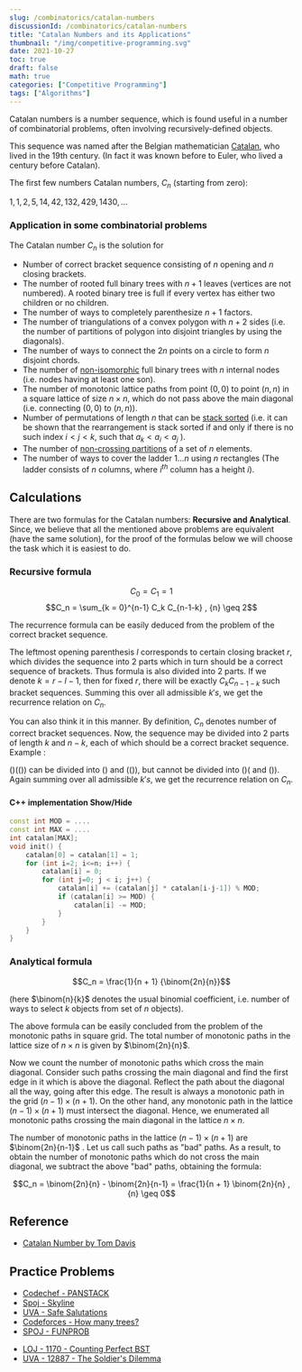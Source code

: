 ```yaml
---
slug: /combinatorics/catalan-numbers
discussionId: /combinatorics/catalan-numbers
title: "Catalan Numbers and its Applications"
thumbnail: "/img/competitive-programming.svg"
date: 2021-10-27
toc: true
draft: false
math: true
categories: ["Competitive Programming"]
tags: ["Algorithms"]
---
```

Catalan numbers is a number sequence, which is found useful in a number of combinatorial problems, often involving recursively-defined objects.

This sequence was named after the Belgian mathematician [Catalan](https://en.wikipedia.org/wiki/Eug%C3%A8ne_Charles_Catalan), who lived in the 19th century. (In fact it was known before to Euler, who lived a century before Catalan).

The first few numbers Catalan numbers, $C_n$ (starting from zero):

 $1, 1, 2, 5, 14, 42, 132, 429, 1430, \ldots$

### Application in some combinatorial problems

The Catalan number $C_n$ is the solution for

- Number of correct bracket sequence consisting of $n$ opening and $n$ closing brackets.
- The number of rooted full binary trees with $n + 1$ leaves (vertices are not numbered). A rooted binary tree is full if every vertex has either two children or no children.
- The number of ways to completely parenthesize $n + 1$ factors.
- The number of triangulations of a convex polygon with $n + 2$ sides (i.e. the number of partitions of polygon into disjoint triangles by using the diagonals).
- The number of ways to connect the $2n$ points on a circle to form $n$ disjoint chords.
- The number of [non-isomorphic](https://en.wikipedia.org/wiki/Graph_isomorphism) full binary trees with $n$ internal nodes (i.e. nodes having at least one son).
- The number of monotonic lattice paths from point $(0, 0)$ to point $(n, n)$ in a square lattice of size $n \times n$, which do not pass above the main diagonal (i.e. connecting $(0, 0)$ to $(n, n)$).
- Number of permutations of length $n$ that can be [stack sorted](https://en.wikipedia.org/wiki/Stack-sortable_permutation) (i.e. it can be shown that the rearrangement is stack sorted if and only if there is no such index $i < j < k$, such that $a_k < a_i < a_j$ ).
- The number of [non-crossing partitions](https://en.wikipedia.org/wiki/Noncrossing_partition) of a set of $n$ elements.
- The number of ways to cover the ladder $1 \ldots n$ using $n$ rectangles (The ladder consists of $n$ columns, where $i^{th}$ column has a height $i$).


## Calculations

There are two formulas for the Catalan numbers: **Recursive and Analytical**. Since, we believe that all the mentioned above problems are equivalent (have the same solution), for the proof of the formulas below we will choose the task which it is easiest to do.

### Recursive formula
 $$C_0 = C_1 = 1$$
 $$C_n = \sum_{k = 0}^{n-1} C_k C_{n-1-k} , {n} \geq 2$$

The recurrence formula can be easily deduced from the problem of the correct bracket sequence.

The leftmost opening parenthesis $l$ corresponds to certain closing bracket $r$, which divides the sequence into 2 parts which in turn should be a correct sequence of brackets. Thus formula is also divided into 2 parts. If we denote $k = {r - l - 1}$, then for fixed $r$, there will be exactly $C_k C_{n-1-k}$ such bracket sequences. Summing this over all admissible $k's$, we get the recurrence relation on $C_n$.

You can also think it in this manner. By definition, $C_n$ denotes number of correct bracket sequences. Now, the sequence may be divided into 2 parts of length $k$ and ${n - k}$, each of which should be a correct bracket sequence. Example :

$( ) ( ( ) )$ can be divided into $( )$ and $( ( ) )$, but cannot be divided into $( ) ($ and $( ) )$. Again summing over all admissible $k's$, we get the recurrence relation on $C_n$.

#### C++ implementation <span class="toggle-code">Show/Hide</span>

```cpp
const int MOD = ....
const int MAX = ....
int catalan[MAX];
void init() {
    catalan[0] = catalan[1] = 1;
    for (int i=2; i<=n; i++) {
        catalan[i] = 0;
        for (int j=0; j < i; j++) {
            catalan[i] += (catalan[j] * catalan[i-j-1]) % MOD;
            if (catalan[i] >= MOD) {
                catalan[i] -= MOD;
            }
        }
    }
}
```

### Analytical formula
$$C_n = \frac{1}{n + 1} {\binom{2n}{n}}$$

(here $\binom{n}{k}$ denotes the usual binomial coefficient, i.e. number of ways to select $k$ objects from set of $n$ objects).

The above formula can be easily concluded from the problem of the monotonic paths in square grid. The total number of  monotonic paths in the lattice size of $n \times n$ is given by $\binom{2n}{n}$.

Now we count the number of monotonic paths which cross the main diagonal. Consider such paths crossing the main diagonal and find the first edge in it which is above the diagonal. Reflect the path about the diagonal all the way, going after this edge. The result is always a monotonic path in the grid $(n - 1) \times (n + 1)$. On the other hand, any monotonic path in the lattice $(n - 1) \times (n + 1)$ must intersect the diagonal. Hence, we enumerated all monotonic paths crossing the main diagonal in the lattice $n \times n$.

The number of monotonic paths in the lattice $(n - 1) \times (n + 1)$ are $\binom{2n}{n-1}$ . Let us call such paths as "bad" paths. As a result, to obtain the number of monotonic paths which do not cross the main diagonal, we subtract the above "bad" paths, obtaining the formula:

$$C_n = \binom{2n}{n} - \binom{2n}{n-1} = \frac{1}{n + 1} \binom{2n}{n} , {n} \geq 0$$

## Reference

- [Catalan Number by Tom Davis](http://www.geometer.org/mathcircles/catalan.pdf)

## Practice Problems
- [Codechef - PANSTACK](https://www.codechef.com/APRIL12/problems/PANSTACK/)
- [Spoj - Skyline](http://www.spoj.com/problems/SKYLINE/)
- [UVA - Safe Salutations](https://uva.onlinejudge.org/index.php?option=com_onlinejudge&Itemid=8&page=show_problem&problem=932)
- [Codeforces - How many trees?](http://codeforces.com/problemset/problem/9/D)
- [SPOJ - FUNPROB](http://www.spoj.com/problems/FUNPROB/)
* [LOJ - 1170 - Counting Perfect BST](http://lightoj.com/volume_showproblem.php?problem=1170)
* [UVA - 12887 - The Soldier's Dilemma](https://uva.onlinejudge.org/index.php?option=com_onlinejudge&Itemid=8&page=show_problem&problem=4752)
